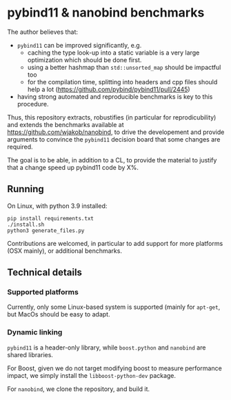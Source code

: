 # pybind11 & nanobind benchmarks

The author believes that:

- `pybind11` can be improved significantly, e.g. 
  - caching the type look-up into a static variable is a very large optimization which should be done first.
  - using a better hashmap than `std::unsorted_map` should be impactful too
  - for the compilation time, splitting into headers and cpp files should help a lot (https://github.com/pybind/pybind11/pull/2445)
- having strong automated and reproducible benchmarks is key to this procedure.

Thus, this repository extracts, robustifies (in particular for reprodicubility) and extends the benchmarks available at https://github.com/wjakob/nanobind, to drive the developement and provide arguments to convince the `pybind11` decision board that some changes are required.

The goal is to be able, in addition to a CL, to provide the material to justify that a change speed up pybind11 code by X%.

## Running

On Linux, with python 3.9 installed:

```
pip install requirements.txt
./install.sh
python3 generate_files.py
```

Contributions are welcomed, in particular to add support for more platforms (OSX mainly), or additional benchmarks.

## Technical details

### Supported platforms

Currently, only some Linux-based system is supported (mainly for `apt-get`, but MacOs should be easy to adapt.

### Dynamic linking 

`pybind11` is a header-only library, while `boost.python` and `nanobind` are shared libraries.

For Boost, given we do not target modifying boost to measure performance impact, we simply install the `libboost-python-dev` package.

For `nanobind`, we clone the repository, and build it.

